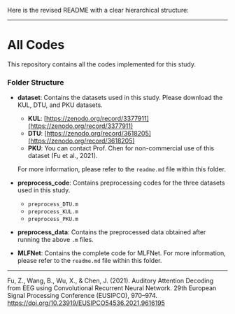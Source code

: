 Here is the revised README with a clear hierarchical structure:

---

# All Codes

This repository contains all the codes implemented for this study.

### Folder Structure

- **dataset**: Contains the datasets used in this study. Please download the KUL, DTU, and PKU datasets.
  - **KUL**: [https://zenodo.org/record/3377911](https://zenodo.org/record/3377911)
  - **DTU**: [https://zenodo.org/record/3618205](https://zenodo.org/record/3618205)
  - **PKU**: You can contact Prof. Chen for non-commercial use of this dataset (Fu et al., 2021).

  For more information, please refer to the `readme.md` file within this folder.

- **preprocess_code**: Contains preprocessing codes for the three datasets used in this study.
  - `preprocess_DTU.m`
  - `preprocess_KUL.m`
  - `preprocess_PKU.m`

- **preprocess_data**: Contains the preprocessed data obtained after running the above `.m` files.

- **MLFNet**: Contains the complete code for MLFNet. For more information, please refer to the `readme.md` file within this folder.

---


Fu, Z., Wang, B., Wu, X., & Chen, J. (2021). Auditory Attention Decoding from EEG using Convolutional Recurrent Neural Network. 29th European Signal Processing Conference (EUSIPCO), 970–974. https://doi.org/10.23919/EUSIPCO54536.2021.9616195

